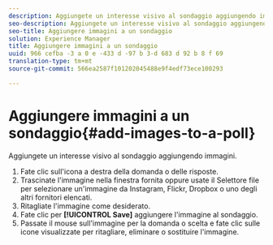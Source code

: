 ```yaml
---
description: Aggiungete un interesse visivo al sondaggio aggiungendo immagini.
seo-description: Aggiungete un interesse visivo al sondaggio aggiungendo immagini.
seo-title: Aggiungere immagini a un sondaggio
solution: Experience Manager
title: Aggiungere immagini a un sondaggio
uuid: 966 cefba -3 a 0 e -433 d -97 b 3-d 683 d 92 b 8 f 69
translation-type: tm+mt
source-git-commit: 566ea2587f101202045488e9f4edf73ece100293

---
```



# Aggiungere immagini a un sondaggio{#add-images-to-a-poll}

Aggiungete un interesse visivo al sondaggio aggiungendo immagini.

1. Fate clic sull'icona a destra della domanda o delle risposte.
1. Trascinate l'immagine nella finestra fornita oppure usate il Selettore file per selezionare un'immagine da Instagram, Flickr, Dropbox o uno degli altri fornitori elencati.
1. Ritagliate l'immagine come desiderato.
1. Fate clic per **[!UICONTROL Save]** aggiungere l'immagine al sondaggio.
1. Passate il mouse sull'immagine per la domanda o scelta e fate clic sulle icone visualizzate per ritagliare, eliminare o sostituire l'immagine.

